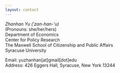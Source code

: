 ```yaml
---
layout: contact
---
```


<!-- Text can be **bold**, _italic_, or ~~strikethrough~~. -->

<!-- # Header 1 -->

<!-- ## Header 2

> This is a blockquote following a header.
>
> When something is important enough, you do it even if the odds are not in your favor. -->

*Zhanhan Yu ('zan-han-'u)*  
(Pronouns: she/her/hers)  
Department of Economics  
Center for Policy Research  
The Maxwell School of Citizenship and Public Affairs  
Syracuse University

Email: yuzhanhan[at]gmail[dot]edu  
Address: 426 Eggers Hall, Syracuse, New York 13244  



<!-- [Back](./) -->